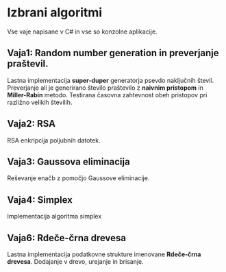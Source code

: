 # Izbrani algoritmi
Vse vaje napisane v C# in vse so konzolne aplikacije.

## Vaja1: Random number generation in preverjanje praštevil.
Lastna implementacija **super-duper** generatorja psevdo naključnih števil. Preverjanje ali je generirano število praštevilo z **naivnim pristopom** in **Miller-Rabin** metodo. Testirana časovna zahtevnost obeh pristopov pri razližno velikih številih.

## Vaja2: RSA
RSA enkripcija poljubnih datotek.

## Vaja3: Gaussova eliminacija
Reševanje enačb z pomočjo Gaussove eliminacije.

## Vaja4: Simplex
Implementacija algoritma simplex

## Vaja6: Rdeče-črna drevesa
Lastna implementacija podatkovne strukture imenovane **Rdeče-črna drevesa**. Dodajanje v drevo, urejanje in brisanje.
